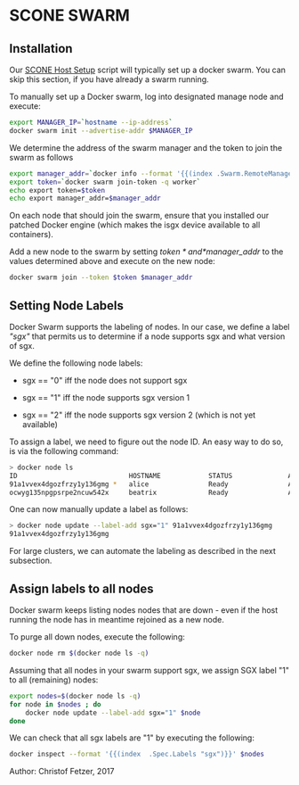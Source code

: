 # SCONE SWARM

## Installation

Our [SCONE Host Setup](SCONE_HOSTINSTALLER_README.md) script will typically set up a docker swarm. You can skip this section, if you have already a swarm running. 

To manually set up a Docker swarm, log into designated manage node and execute:

```bash
export MANAGER_IP=`hostname --ip-address`
docker swarm init --advertise-addr $MANAGER_IP
```

We determine the address of the swarm manager and the token to join the swarm as follows

```bash
export manager_addr=`docker info --format '{{(index .Swarm.RemoteManagers 0).Addr}}'`
export token=`docker swarm join-token -q worker`
echo export token=$token
echo export manager_addr=$manager_addr
```

On each node that should join the swarm, ensure that you installed our patched Docker engine (which makes the isgx device available to all containers).

Add a new node to the swarm by setting *$token*  and *$manager_addr* to the values determined above and
execute on the new node:

```bash
docker swarm join --token $token $manager_addr
```

## Setting Node Labels

Docker Swarm supports the labeling of nodes. In our case, we define a label *"sgx"* that permits us to determine if a node supports sgx and what version of sgx. 

We define the following node labels:

* sgx == "0" iff the node does not support sgx

* sgx == "1" iff the node supports sgx version 1

* sgx == "2" iff the node supports sgx version 2 (which is not yet available)


To assign a label, we need to figure out the node ID. An easy way to do so, is via the following command:

```bash
> docker node ls
ID                            HOSTNAME            STATUS              AVAILABILITY        MANAGER STATUS
91a1vvex4dgozfrzy1y136gmg *   alice               Ready               Active              Leader
ocwyg135npgpsrpe2ncuw542x     beatrix             Ready               Active              

```
One can now manually update a label as follows:

```bash
> docker node update --label-add sgx="1" 91a1vvex4dgozfrzy1y136gmg
91a1vvex4dgozfrzy1y136gmg
```
For large clusters, we can automate the labeling
as described in the next subsection.

## Assign labels to all nodes

Docker swarm keeps listing nodes nodes that are down - even if the host running the node has in meantime rejoined as a new node.
 
To purge all down nodes, execute the following:

```bash
docker node rm $(docker node ls -q)
```

Assuming that all nodes in your swarm support sgx, we assign SGX label "1" to all (remaining) nodes:

```bash
export nodes=$(docker node ls -q)
for node in $nodes ; do
	docker node update --label-add sgx="1" $node
done
```

We can check that all sgx labels are "1" by executing the following:

```bash
docker inspect --format '{{(index  .Spec.Labels "sgx")}}' $nodes
```

Author: Christof Fetzer, 2017
